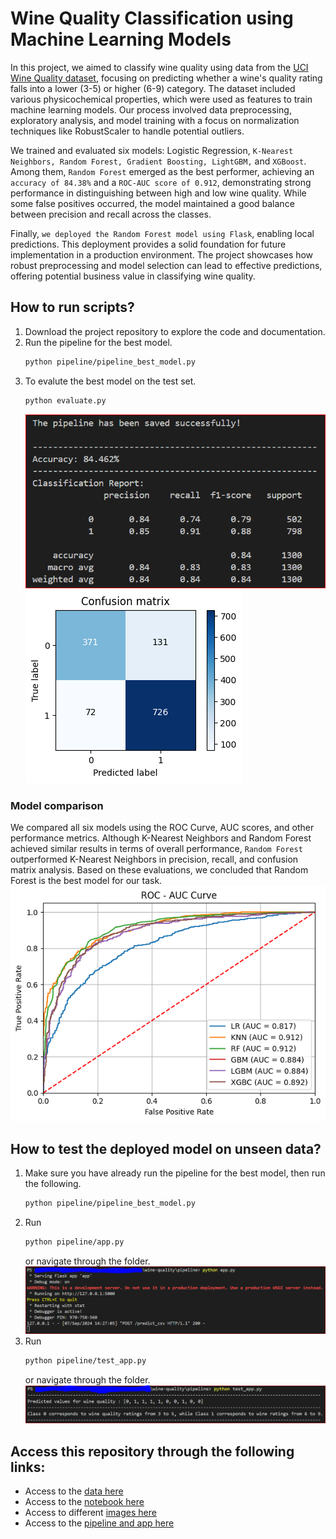 # Wine Quality Classification using Machine Learning Models
In this project, we aimed to classify wine quality using data from the [UCI Wine Quality dataset](https://archive.ics.uci.edu/dataset/186/wine+quality), focusing on predicting whether a wine's quality rating falls into a lower (3-5) or higher (6-9) category. The dataset included various physicochemical properties, which were used as features to train machine learning models. Our process involved data preprocessing, exploratory analysis, and model training with a focus on normalization techniques like RobustScaler to handle potential outliers.

We trained and evaluated six models: Logistic Regression, ``K-Nearest Neighbors, Random Forest, Gradient Boosting, LightGBM,`` and ``XGBoost``. Among them, ``Random Forest`` emerged as the best performer, achieving an ``accuracy of 84.38%`` and a ``ROC-AUC score of 0.912``, demonstrating strong performance in distinguishing between high and low wine quality. While some false positives occurred, the model maintained a good balance between precision and recall across the classes.

Finally, ``we deployed the Random Forest model using Flask``, enabling local predictions. This deployment provides a solid foundation for future implementation in a production environment. The project showcases how robust preprocessing and model selection can lead to effective predictions, offering potential business value in classifying wine quality.

## How to run scripts?
1. Download the project repository to explore the code and documentation.
2. Run the pipeline for the best model.
   ```bash
   python pipeline/pipeline_best_model.py
   ```
3. To evalute the best model on the test set.
   ```bash
   python evaluate.py
   ```
   ![](https://github.com/Engelbert107/WineQuality/blob/main/images/best_test_result.PNG)
   ![](https://github.com/Engelbert107/WineQuality/blob/main/images/cm_rf.png)

### Model comparison 
We compared all six models using the ROC Curve, AUC scores, and other performance metrics. Although K-Nearest Neighbors and Random Forest achieved similar results in terms of overall performance, ``Random Forest`` outperformed K-Nearest Neighbors in precision, recall, and confusion matrix analysis. Based on these evaluations, we concluded that Random Forest is the best model for our task.
![](https://github.com/Engelbert107/WineQuality/blob/main/images/roc_with_outliers.png)

## How to test the deployed model on unseen data?

1. Make sure you have already run the pipeline for the best model, then run the following.
   ```bash
   python pipeline/pipeline_best_model.py
   ```
2. Run 
   ```bash
   python pipeline/app.py
   ```
   or navigate through the folder.
   ![](https://github.com/Engelbert107/WineQuality/blob/main/images/run_app.PNG)
3. Run
   ```bash
   python pipeline/test_app.py
   ```
   or navigate through the folder.
   ![](https://github.com/Engelbert107/WineQuality/blob/main/images/run_test.PNG)

## Access this repository through the following links:
- Access to the [data here](https://github.com/Engelbert107/WineQuality/tree/main/data)
- Access to the [notebook here](https://github.com/Engelbert107/WineQuality/tree/main/notebook)
- Access to different [images here](https://github.com/Engelbert107/WineQuality/tree/main/images)
- Access to the [pipeline and app here](https://github.com/Engelbert107/WineQuality/tree/main/pipeline) 
